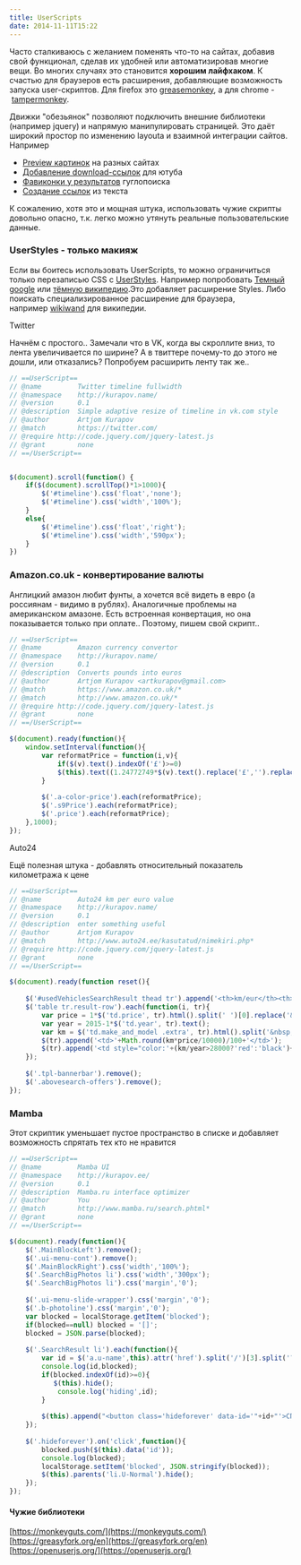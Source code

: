 ```yaml
---
title: UserScripts
date: 2014-11-11T15:22
---
```


Часто сталкиваюсь с желанием поменять что-то на сайтах, добавив свой функционал, сделав их удобней или автоматизировав многие вещи. Во многих случаях это становится **хорошим лайфхаком**. К счастью для браузеров есть расширения, добавляющие возможность запуска user-скриптов. Для firefox это [greasemonkey](https://addons.mozilla.org/ru/firefox/addon/greasemonkey/), а для chrome - [tampermonkey](https://chrome.google.com/webstore/detail/tampermonkey/dhdgffkkebhmkfjojejmpbldmpobfkfo?hl=ru).

Движки "обезьянок" позволяют подключить внешние библиотеки (например jquery) и напрямую манипулировать страницей. Это даёт широкий простор по изменению layoutа и взаимной интеграции сайтов. Например

- [Preview картинок](https://greasyfork.org/en/scripts/404-mouseover-popup-image-viewer) на разных сайтах
- [Добавление download-ссылок](https://monkeyguts.com/code.php?id=396) для ютуба
- [Фавиконки у результатов](https://monkeyguts.com/code.php?id=91) гуглопоиска
- [Создание ссылок](https://greasyfork.org/en/scripts/2709-linkify-plus/code) из текста

К сожалению, хотя это и мощная штука, использовать чужие скрипты довольно опасно, т.к. легко можно утянуть реальные пользовательские данные.  

<!-- truncate -->

### UserStyles - только макияж

Если вы боитесь использовать UserScripts, то можно ограничиться только перезаписью CSS с [UserStyles](https://userstyles.org/). Например попробовать [Темный google](https://userstyles.org/styles/61377/black-google-by-panos) или [тёмную википедию](https://userstyles.org/styles/47161/dark-wikipedia-rounded).Это добавляет расширение Styles. Либо поискать специализированное расширение для браузера, например [wikiwand](http://www.wikiwand.com/) для википедии.

Twitter  

Начнём с простого.. Замечали что в VK, когда вы скроллите вниз, то лента увеличивается по ширине? А в твиттере почему-то до этого не дошли, или отказались? Попробуем расширить ленту так же..

```js
// ==UserScript==
// @name         Twitter timeline fullwidth
// @namespace    http://kurapov.name/
// @version      0.1
// @description  Simple adaptive resize of timeline in vk.com style
// @author       Artjom Kurapov
// @match        https://twitter.com/
// @require http://code.jquery.com/jquery-latest.js
// @grant        none
// ==/UserScript==


$(document).scroll(function() {
    if($(document).scrollTop()*1>1000){
        $('#timeline').css('float','none');
        $('#timeline').css('width','100%');
    }
    else{
        $('#timeline').css('float','right');
        $('#timeline').css('width','590px');
    }
})
```

### Amazon.co.uk - конвертирование валюты

Англицкий амазон любит фунты, а хочется всё видеть в евро (а россиянам - видимо в рублях). Аналогичные проблемы на американском амазоне. Есть встроенная конвертация, но она показывается только при оплате.. Поэтому, пишем свой скрипт..

```js
// ==UserScript==
// @name         Amazon currency convertor
// @namespace    http://kurapov.name/
// @version      0.1
// @description  Converts pounds into euros
// @author       Artjom Kurapov <artkurapov@gmail.com>
// @match        https://www.amazon.co.uk/*
// @match        http://www.amazon.co.uk/*
// @require http://code.jquery.com/jquery-latest.js
// @grant        none
// ==/UserScript==

$(document).ready(function(){    
    window.setInterval(function(){
        var reformatPrice = function(i,v){
            if($(v).text().indexOf('£')>=0)
            $(this).text((1.24772749*$(v).text().replace('£','').replace(',','')).toFixed(2)+'€');
        }
        
        $('.a-color-price').each(reformatPrice);
        $('.s9Price').each(reformatPrice);
        $('.price').each(reformatPrice);
    },1000);
});
```

Auto24  

Ещё полезная штука - добавлять относительный показатель километража к цене

```js
// ==UserScript==
// @name         Auto24 km per euro value
// @namespace    http://kurapov.name/
// @version      0.1
// @description  enter something useful
// @author       Artjom Kurapov
// @match        http://www.auto24.ee/kasutatud/nimekiri.php*
// @require http://code.jquery.com/jquery-latest.js
// @grant        none
// ==/UserScript==

$(document).ready(function reset(){
    
    $('#usedVehiclesSearchResult thead tr').append('<th>km/eur</th><th>km/year</th>');
    $('table tr.result-row').each(function(i, tr){
        var price = 1*$('td.price', tr).html().split(' ')[0].replace('&nbsp;','');
        var year = 2015-1*$('td.year', tr).text();
        var km = $('td.make_and_model .extra', tr).html().split('&nbsp;km')[0].replace('&nbsp;','');
        $(tr).append('<td>'+Math.round(km*price/10000)/100+'</td>');
        $(tr).append('<td style="color:'+(km/year>28000?'red':'black')+';">'+Math.round(km/year)+'</td>');
    });
    
    $('.tpl-bannerbar').remove();
    $('.abovesearch-offers').remove();
});
```

### Mamba

Этот скриптик уменьшает пустое пространство в списке и добавляет возможность спрятать тех кто не нравится

```js
// ==UserScript==
// @name         Mamba UI
// @namespace    http://kurapov.ee/
// @version      0.1
// @description  Mamba.ru interface optimizer
// @author       You
// @match        http://www.mamba.ru/search.phtml*
// @grant        none
// ==/UserScript==

$(document).ready(function(){
    $('.MainBlockLeft').remove();
    $('.ui-menu-cont').remove();
    $('.MainBlockRight').css('width','100%');
    $('.SearchBigPhotos li').css('width','300px');
    $('.SearchBigPhotos li').css('margin','0');
    
    $('.ui-menu-slide-wrapper').css('margin','0');
    $('.b-photoline').css('margin','0');
    var blocked = localStorage.getItem('blocked');
    if(blocked==null) blocked = '[]';
    blocked = JSON.parse(blocked);
    
    $('.SearchResult li').each(function(){
        var id = $('a.u-name',this).attr('href').split('/')[3].split('?')[0];
        console.log(id,blocked);
        if(blocked.indexOf(id)>=0){
           $(this).hide();
            console.log('hiding',id);
        }
        
        $(this).append("<button class='hideforever' data-id='"+id+"'>СПРЯТАТЬ</button>");
    });
    
    $('.hideforever').on('click',function(){
        blocked.push($(this).data('id'));
        console.log(blocked);
        localStorage.setItem('blocked', JSON.stringify(blocked));
        $(this).parents('li.U-Normal').hide();
    });
});
```

#### Чужие библиотеки

[https://monkeyguts.com/](https://monkeyguts.com/)  
[https://greasyfork.org/en](https://greasyfork.org/en)  
[https://openuserjs.org/](https://openuserjs.org/)